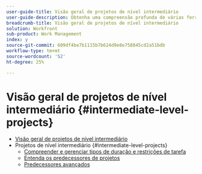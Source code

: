 ```yaml
---
user-guide-title: Visão geral de projetos de nível intermediário
user-guide-description: Obtenha uma compreensão profunda de várias ferramentas de gerenciamento de projetos no Workfront, juntamente com algumas dicas profissionais e práticas recomendadas.
breadcrumb-title: Visão geral de projetos de nível intermediário
solution: Workfront
sub-product: Work Management
index: y
source-git-commit: 609df4be7b1115b7b624d9e8e758845cd2a51bdb
workflow-type: tm+mt
source-wordcount: '52'
ht-degree: 25%

---
```




# Visão geral de projetos de nível intermediário {#intermediate-level-projects}

+ [Visão geral de projetos de nível intermediário](overview.md)
+ Projetos de nível intermediário {#intermediate-level-projects}
   + [Compreender e gerenciar tipos de duração e restrições de tarefa](understand-and-manage-duration-types-and-task-constraints.md)
   + [Entenda os predecessores de projetos](understand-cross-project-predecessors.md)
   + [Predecessores avançados](advanced-predecessors.md)

